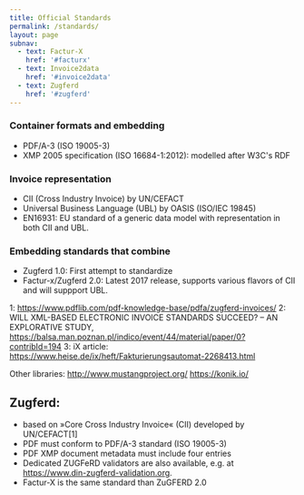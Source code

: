 ```yaml
---
title: Official Standards
permalink: /standards/
layout: page
subnav:
  - text: Factur-X
    href: '#facturx'
  - text: Invoice2data
    href: '#invoice2data'
  - text: Zugferd
    href: '#zugferd'
---
```


### Container formats and embedding
- PDF/A-3 (ISO 19005-3)
- XMP 2005 specification (ISO 16684-1:2012): modelled after W3C's RDF

### Invoice representation
- CII (Cross Industry Invoice) by UN/CEFACT
- Universal Business Language (UBL) by OASIS (ISO/IEC 19845)
- EN16931: EU standard of a generic data model with representation in both CII and UBL.

### Embedding standards that combine 
- Zugferd 1.0: First attempt to standardize 
- Factur-x/Zugferd 2.0: Latest 2017 release, supports various flavors of CII and will suppport UBL.

1: https://www.pdflib.com/pdf-knowledge-base/pdfa/zugferd-invoices/
2: WILL XML-BASED ELECTRONIC INVOICE STANDARDS SUCCEED? – AN EXPLORATIVE STUDY, https://balsa.man.poznan.pl/indico/event/44/material/paper/0?contribId=194
3: iX article: https://www.heise.de/ix/heft/Fakturierungsautomat-2268413.html

Other libraries:
http://www.mustangproject.org/
https://konik.io/

## Zugferd:
- based on »Core Cross Industry Invoice« (CII) developed by UN/CEFACT[1]
- PDF must conform to PDF/A-3 standard (ISO 19005-3)
- PDF XMP document metadata must include four entries
- Dedicated ZUGFeRD validators are also available, e.g. at https://www.din-zugferd-validation.org.
- Factur-X is the same standard than ZuGFERD 2.0

